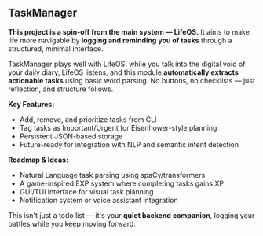 ## TaskManager

**This project is a spin-off from the main system — LifeOS.**
It aims to make life more navigable by **logging and reminding you of tasks** through a structured, minimal interface.

TaskManager plays well with LifeOS: while you talk into the digital void of your daily diary, LifeOS listens, and this module **automatically extracts actionable tasks** using basic word parsing. No buttons, no checklists — just reflection, and structure follows.

**Key Features:**

* Add, remove, and prioritize tasks from CLI
* Tag tasks as Important/Urgent for Eisenhower-style planning
* Persistent JSON-based storage
* Future-ready for integration with NLP and semantic intent detection

**Roadmap & Ideas:**

* Natural Language task parsing using spaCy/transformers
* A game-inspired EXP system where completing tasks gains XP
* GUI/TUI interface for visual task planning
* Notification system or voice assistant integration

This isn't just a todo list — it's your **quiet backend companion**, logging your battles while you keep moving forward.


